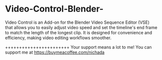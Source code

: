 # Video-Control-Blender-
Video Control is an Add-on for the Blender Video Sequence Editor (VSE) that allows you to easily adjust video speed and set the timeline's end frame to match the length of the longest clip. It is designed for convenience and efficiency, making video editing workflows smoother.

+++++++++++++++++++++++
Your support means a lot to me! You can support me at  https://buymeacoffee.com/nichada
